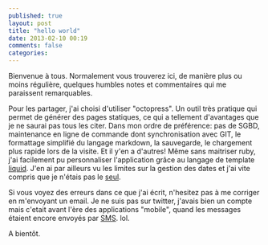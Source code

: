 ```yaml
---
published: true
layout: post
title: "hello world"
date: 2013-02-10 00:19
comments: false
categories: 
---
```

Bienvenue à tous. Normalement vous trouverez ici, de manière plus ou moins régulière, quelques humbles notes et commentaires qui me paraissent remarquables.

Pour les partager, j'ai choisi d'utiliser "octopress". Un outil très pratique qui permet de générer des pages statiques, ce qui a tellement d'avantages que je ne saurai pas tous les citer. Dans mon ordre de préférence: pas de SGBD, maintenance en ligne de commande dont synchronisation avec GIT, le formattage simplifié du langage markdown, la sauvegarde, le chargement plus rapide lors de la visite. Et il y'en a d'autres! Même sans maitriser ruby, j'ai facilement pu personnaliser l'application grâce au langage de template [liquid](http://liquidmarkup.org). J'en ai par ailleurs vu les limites sur la gestion des dates et j'ai vite compris que je n'étais pas le [seul](http://skipjack.info/?p=899).

Si vous voyez des erreurs dans ce que j'ai écrit, n'hesitez pas à me corriger en m'envoyant un email. Je ne suis pas sur twitter, j'avais bien un compte mais c'etait avant l'ère des applications "mobile", quand les messages étaient encore envoyés par [SMS](https://www.youtube.com/watch?v=IGcAYSeN7E4). lol.

A bientôt.

